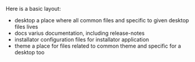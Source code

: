 Here is a basic layout:
- desktop
    a place where all common files and specific to given desktop files lives
- docs
    varius documentation, including release-notes
- installator
    configuration files for installator application
- theme
    a place for files related to common theme and specific for a desktop too
